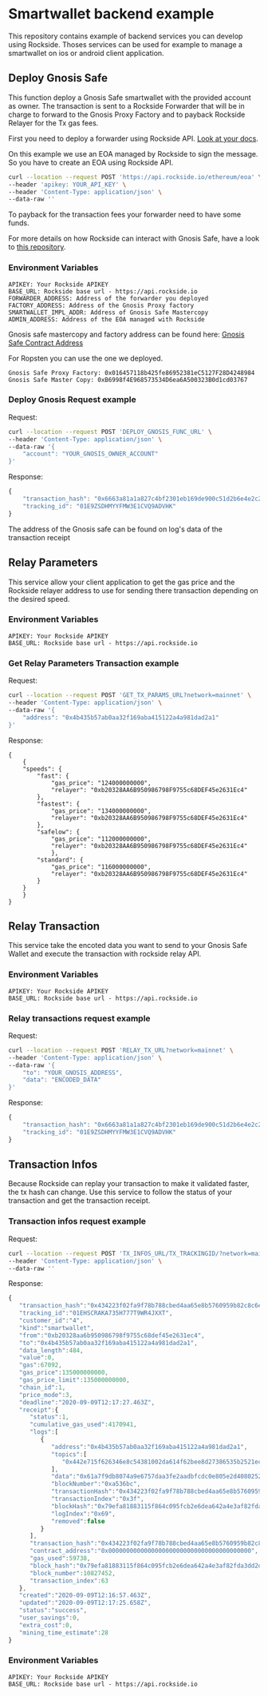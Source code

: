 # Smartwallet backend example

This repository contains example of backend services you can develop using Rockside. Thoses services can be used for example to manage a smartwallet on ios or android client application.

## Deploy Gnosis Safe

This function deploy a Gnosis Safe smartwallet with the provided account as owner.
The transaction is sent to a Rockside Forwarder that will be in charge to forward to the Gnosis Proxy Factory and to payback Rockside Relayer for the Tx gas fees.

First you need to deploy a forwarder using Rockside API. [Look at your docs](https://docs.rockside.io/rockside-api#deploy-a-forwarder-contract).

On this example we use an EOA managed by Rockside to sign the message. So you have to create an EOA using Rockside API.

```sh
curl --location --request POST 'https://api.rockside.io/ethereum/eoa' \
--header 'apikey: YOUR_API_KEY' \
--header 'Content-Type: application/json' \
--data-raw ''
```

To payback for the transaction fees your forwarder need to have some funds.

For more details on how Rockside can interact with Gnosis Safe, have a look to [this repository](https://github.com/rocksideio/rockside-integration-examples/tree/master/gnosis-safe). 

### Environment Variables

```
APIKEY: Your Rockside APIKEY
BASE_URL: Rockside base url - https://api.rockside.io
FORWARDER_ADDRESS: Address of the forwarder you deployed
FACTORY_ADDRESS: Address of the Gnosis Proxy factory
SMARTWALLET_IMPL_ADDR: Address of Gnosis Safe Mastercopy
ADMIN_ADDRESS: Address of the EOA managed with Rockside
```

Gnosis safe mastercopy  and factory address can be found here: [Gnosis Safe Contract Address](https://github.com/gnosis/safe-contracts/tree/v1.1.1/.openzeppelin)

For Ropsten you can use the one we deployed.
```
Gnosis Safe Proxy Factory: 0x016457118b425fe86952381eC5127F28D4248984
Gnosis Safe Master Copy: 0xB6998f4E968573534D6ea6A500323B0d1cd03767
```

### Deploy Gnosis Request example

Request:

```sh
curl --location --request POST 'DEPLOY_GNOSIS_FUNC_URL' \
--header 'Content-Type: application/json' \
--data-raw '{
    "account": "YOUR_GNOSIS_OWNER_ACCOUNT"
}'
```

Response:

```js
{
    "transaction_hash": "0x6663a81a1a827c4bf2301eb169de900c51d2b6e4e2c26d503dce10888f8cdee9",
    "tracking_id": "01E9ZSDHMYYFMW3E1CVQ9ADVHK"
}
```


The address of the Gnosis safe can be found on log's data of the transaction receipt


## Relay Parameters

This service allow your client application to get the gas price and the Rockside relayer address to use for sending there transaction depending on the desired speed.

### Environment Variables

```
APIKEY: Your Rockside APIKEY
BASE_URL: Rockside base url - https://api.rockside.io
```

### Get Relay Parameters Transaction example

Request:

```sh
curl --location --request POST 'GET_TX_PARAMS_URL?network=mainnet' \
--header 'Content-Type: application/json' \
--data-raw '{
    "address": "0x4b435b57ab0aa32f169aba415122a4a981dad2a1"
}'
```

Response:

```
{
    {
    "speeds": {
        "fast": {
            "gas_price": "124000000000",
            "relayer": "0xb20328AA6B950986798F9755c68DEF45e2631Ec4"
        },
        "fastest": {
            "gas_price": "134000000000",
            "relayer": "0xb20328AA6B950986798F9755c68DEF45e2631Ec4"
        },
        "safelow": {
            "gas_price": "112000000000",
            "relayer": "0xb20328AA6B950986798F9755c68DEF45e2631Ec4"
            },
        "standard": {
            "gas_price": "116000000000",
            "relayer": "0xb20328AA6B950986798F9755c68DEF45e2631Ec4"
        }
    }
    }
}
```

## Relay Transaction

This service take the encoted data you want to send to your Gnosis Safe Wallet and execute the transaction with rockside relay API.

### Environment Variables

```
APIKEY: Your Rockside APIKEY
BASE_URL: Rockside base url - https://api.rockside.io
```

### Relay transactions request example

Request:

```sh
curl --location --request POST 'RELAY_TX_URL?network=mainnet' \
--header 'Content-Type: application/json' \
--data-raw '{
    "to": "YOUR_GNOSIS_ADDRESS",
    "data": "ENCODED_DATA"
}'
```

Response:

```js
{
    "transaction_hash": "0x6663a81a1a827c4bf2301eb169de900c51d2b6e4e2c26d503dce10888f8cdee9",
    "tracking_id": "01E9ZSDHMYYFMW3E1CVQ9ADVHK"
}
```

## Transaction Infos

Because Rockside can replay your transaction to make it validated faster, the tx hash can change. Use this service to follow the status of your transaction and get the transaction receipt.

### Transaction infos request example

Request:

```sh
curl --location --request POST 'TX_INFOS_URL/TX_TRACKINGID/?network=mainnet' \
--header 'Content-Type: application/json' \
--data-raw ''
```

Response:

```js
{
   "transaction_hash":"0x434223f02fa9f78b788cbed4aa65e8b5760959b82c8c6ea3a069344f3acd8f76",
   "tracking_id":"01EHSCRAKA735H777T9WR4JXXT",
   "customer_id":"4",
   "kind":"smartwallet",
   "from":"0xb20328aa6b950986798f9755c68def45e2631ec4",
   "to":"0x4b435b57ab0aa32f169aba415122a4a981dad2a1",
   "data_length":484,
   "value":0,
   "gas":67092,
   "gas_price":135000000000,
   "gas_price_limit":135000000000,
   "chain_id":1,
   "price_mode":3,
   "deadline":"2020-09-09T12:17:27.463Z",
   "receipt":{
      "status":1,
      "cumulative_gas_used":4170941,
      "logs":[
         {
            "address":"0x4b435b57ab0aa32f169aba415122a4a981dad2a1",
            "topics":[
               "0x442e715f626346e8c54381002da614f62bee8d27386535b2521ec8540898556e"
            ],
            "data":"0x61a7f9db8074a9e6757daa3fe2aadbfcdc0e805e2d40802522574691f71bb52e00000000000000000000000000000000000000000000000000195cf243606c00",
            "blockNumber":"0xa536bc",
            "transactionHash":"0x434223f02fa9f78b788cbed4aa65e8b5760959b82c8c6ea3a069344f3acd8f76",
            "transactionIndex":"0x3f",
            "blockHash":"0x79efa81883115f864c095fcb2e6dea642a4e3af82fda3dd2db0e59518fc07c0d",
            "logIndex":"0x69",
            "removed":false
         }
      ],
      "transaction_hash":"0x434223f02fa9f78b788cbed4aa65e8b5760959b82c8c6ea3a069344f3acd8f76",
      "contract_address":"0x0000000000000000000000000000000000000000",
      "gas_used":59738,
      "block_hash":"0x79efa81883115f864c095fcb2e6dea642a4e3af82fda3dd2db0e59518fc07c0d",
      "block_number":10827452,
      "transaction_index":63
   },
   "created":"2020-09-09T12:16:57.463Z",
   "updated":"2020-09-09T12:17:25.658Z",
   "status":"success",
   "user_savings":0,
   "extra_cost":0,
   "mining_time_estimate":28
}
```


### Environment Variables

```
APIKEY: Your Rockside APIKEY
BASE_URL: Rockside base url - https://api.rockside.io
```
